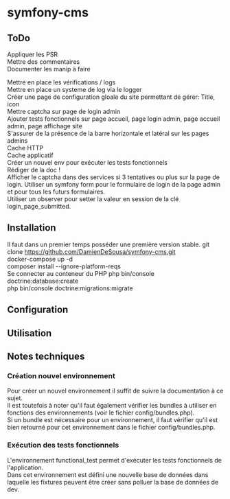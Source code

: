 # symfony-cms

## ToDo

Appliquer les PSR  
Mettre des commentaires  
Documenter les manip à faire  

Mettre en place les vérifications / logs  
Mettre en place un systeme de log via le logger  
Créer une page de configuration gloale du site permettant de gérer: Title, icon  
Mettre captcha sur page de login admin  
Ajouter tests fonctionnels sur page accueil, page login admin, page accueil admin, page affichage site  
S'assurer de la présence de la barre horizontale et latéral sur les pages admins  
Cache HTTP  
Cache applicatif  
Créer un nouvel env pour exécuter les tests fonctionnels  
Rédiger de la doc !  
Afficher le captcha dans des services si 3 tentatives ou plus sur la page de login.
Utiliser un symfony form pour le formulaire de login de la page admin et pour tous les futurs formulaires.  
Utiliser un observer pour setter la valeur en session de la clé login_page_submitted.  

## Installation

Il faut dans un premier temps posséder une première version stable.
git clone https://github.com/DamienDeSousa/symfony-cms.git  
docker-compose up -d  
composer install --ignore-platform-reqs  
Se connecter au conteneur du PHP
php bin/console doctrine:database:create  
php bin/console doctrine:migrations:migrate  

## Configuration

## Utilisation

## Notes techniques

### Création nouvel environnement

Pour créer un nouvel environnement il suffit de suivre la documentation à ce sujet.  
Il est toutefois à noter qu'il faut également vérifier les bundles à utiliser en fonctions des environnements (voir le fichier config/bundles.php).  
Si un bundle est nécessaire pour un environnement, il faut vérifier qu'il est bien retourné pour cet environnement dans le fichier config/bundles.php.  

### Exécution des tests fonctionnels

L'environnement functional_test permet d'exécuter les tests fonctionnels de l'application.  
Dans cet environnement est défini une nouvelle base de données dans laquelle les fixtures peuvent être créer sans polluer la base de données de dev.  
